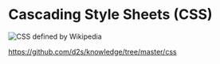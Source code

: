 # Cascading Style Sheets (CSS)

![CSS](https://en.wikipedia.org/wiki/Cascading_Style_Sheets) defined by Wikipedia

https://github.com/d2s/knowledge/tree/master/css
